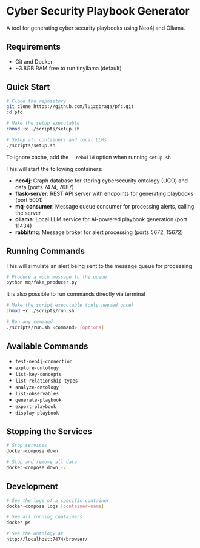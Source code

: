 # Cyber Security Playbook Generator

A tool for generating cyber security playbooks using Neo4j and Ollama.

## Requirements
- Git and Docker
- ~3.8GB RAM free to run tinyllama (default)

## Quick Start

```bash
# Clone the repository
git clone https://github.com/luizgbraga/pfc.git
cd pfc

# Make the setup executable
chmod +x ./scripts/setup.sh

# Setup all containers and local LLMs
./scripts/setup.sh
```

To ignore cache, add the `--rebuild` option when running `setup.sh`

This will start the following containers:
- **neo4j**: Graph database for storing cybersecurity ontology (UCO) and data (ports 7474, 7687)
- **flask-server**: REST API server with endpoints for generating playbooks (port 5001)
- **mq-consumer**: Message queue consumer for processing alerts, calling the server
- **ollama**: Local LLM service for AI-powered playbook generation (port 11434)
- **rabbitmq**: Message broker for alert processing (ports 5672, 15672)

## Running Commands

This will simulate an alert being sent to the message queue for processing
```bash
# Produce a mock message to the queue
python mq/fake_producer.py
```

It is also possible to run commands directly via terminal
```bash
# Make the script executable (only needed once)
chmod +x ./scripts/run.sh

# Run any command
./scripts/run.sh <command> [options]
```

## Available Commands

- `test-neo4j-connection`
- `explore-ontology`
- `list-key-concepts`
- `list-relationship-types`
- `analyze-ontology`
- `list-observables`
- `generate-playbook`
- `export-playbook`
- `display-playbook`

## Stopping the Services

```bash
# Stop services
docker-compose down

# Stop and remove all data
docker-compose down -v
```

## Development

```bash
# See the logs of a specific container
docker-compose logs [container-name]

# See all running containers
docker ps

# See the ontology at
http://localhost:7474/browser/
```
